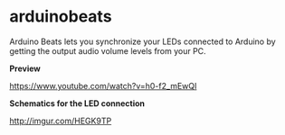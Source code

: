 # arduinobeats
Arduino Beats lets you synchronize your LEDs connected to Arduino by getting the output audio volume levels from your PC.

**Preview**

https://www.youtube.com/watch?v=h0-f2_mEwQI

**Schematics for the LED connection**

http://imgur.com/HEGK9TP
